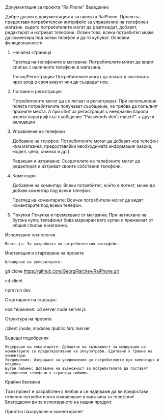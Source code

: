 Документация за проекта "RaiPhone"
Въведение

Добре дошли в документацията за проекта RaiPhone. Проектът предоставя потребителски интерфейс за управление на телефонен магазин, където потребителите могат да разглеждат, добавят, редактират и изтриват телефони. Освен това, всеки потребител може да коментира под всеки телефон и да го купуват.
Основни функционалности
1. Начална страница

    Преглед на телефоните в магазина: Потребителите могат да видят списък с наличните телефони в магазина.

    Логин/Регистрация: Потребителите могат да влязат в системата чрез вход в своя акаунт или да създадат нов.

2. Логване и регистрация

    Потребителите могат да се логват и регистрират. При непопълнени полета потребителите получават съобщение, че трябва да попълнят празните места. А при опит за регистрация с нееднакви пароли излиза параграф със съобщение "Passwords don't match!". + други валидации

3. Управление на телефони

    Добавяне на телефон: Потребителите могат да добавят нов телефон към магазина, предоставяйки необходимата информация (марка, модел, цена, снимка и др.).

    Редакция и изтриване: Създателите на телефоните могат да редактират и изтриват своите собствени телефони.

4. Коментари

    Добавяне на коментар: Всеки потребител, който е логнат, може да добавя коментар под всеки телефон.

    Преглед на коментарите: Всички потребители могат да видят коментарите под всеки телефон.

5. Покупки
    Покупка и премахване от магазина: При натискане на бутона купи, телефонът бива маркиран като купен и премахнат от общия списък в магазина.

Използвани технологии

    React.js: За разработка на потребителския интерфейс.

Инсталация и стартиране на проекта

    Клониране на репозиторито:

git clone https://github.com/GeorgiRaichev/RaiPhone.git

cd client

npm run dev

Стартиране на сървъра:

нов терминал: 
cd server
node server.js


Структура на проекта

/client
/node_modules
/public
/src
/server


Бъдещи подобрения

    Модерация на коментарите: Добавяне на възможност за модерация на коментарите за предотвратяване на злоупотреби. Едитване и триене на коментари.
    Уведомления: Изпращане на уведомления до потребителите при коментари и покупки.
    Бутон любими: Добавяне на възможност за потребителите да поставят определени телефони в страница любими.

Крайни бележки

Този проект е разработен с любов и се надяваме да ви предостави отлично потребителско изживяване в магазина за телефони! Благодарим ви за използването на нашия продукт.


Приятно пазаруване и коментиране!